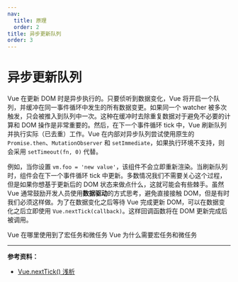 ```yaml
---
nav:
  title: 原理
  order: 2
title: 异步更新队列
order: 3
---
```


# 异步更新队列

Vue 在更新 DOM 时是异步执行的。只要侦听到数据变化，Vue 将开启一个队列，并缓冲在同一事件循环中发生的所有数据变更。如果同一个 watcher 被多次触发，只会被推入到队列中一次。这种在缓冲时去除重复数据对于避免不必要的计算和 DOM 操作是非常重要的。然后，在下一个事件循环 tick 中，Vue 刷新队列并执行实际（已去重）工作。Vue 在内部对异步队列尝试使用原生的 `Promise.then`、`MutationObserver` 和 `setImmediate`，如果执行环境不支持，则会采用 `setTimeout(fn, 0)` 代替。

例如，当你设置 `vm.foo = 'new value'`，该组件不会立即重新渲染。当刷新队列时，组件会在下一个事件循环 tick 中更新。多数情况我们不需要关心这个过程，但是如果你想基于更新后的 DOM 状态来做点什么，这就可能会有些棘手。虽然 Vue 通常鼓励开发人员使用**数据驱动**的方式思考，避免直接接触 DOM，但是有时我们必须这样做。为了在数据变化之后等待 Vue 完成更新 DOM，可以在数据变化之后立即使用 `Vue.nextTick(callback)`。这样回调函数将在 DOM 更新完成后被调用。

Vue 在哪里使用到了宏任务和微任务
Vue 为什么需要宏任务和微任务

---

**参考资料：**

- [Vue.nextTick() 浅析](https://mp.weixin.qq.com/s/tL7mk5yDqC0YcHXTtL9hNw)